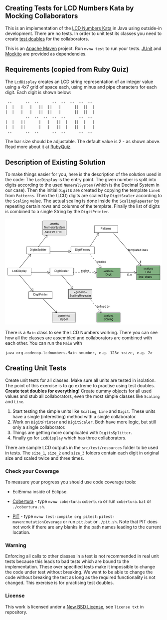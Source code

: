 ## Creating Tests for LCD Numbers Kata by Mocking Collaborators ##

This is an implementation of the [LCD Numbers Kata](http://rubyquiz.com/quiz14.html)
in Java using outside-in development. There are no tests. In order to unit test its
classes you need to create [test doubles](http://martinfowler.com/bliki/TestDouble.html)
for the collaborators.

This is an [Apache Maven](https://maven.apache.org/) project. Run `mvnw test` to
run your tests. [JUnit](http://junit.org/) and [Mockito](http://site.mockito.org/)
are provided as dependencies.

## Requirements (copied from Ruby Quiz) ##

The `LcdDisplay` creates an LCD string representation of an integer value using a
4x7 grid of space each, using minus and pipe characters for each digit.
Each digit is shown below:

     --      --  --      --  --  --  --  --
    |  |   |   |   ||  ||   |      ||  ||  |
    |  |   |   |   ||  ||   |      ||  ||  |
             --  --  --  --  --      --  --
    |  |   ||      |   |   ||  |   ||  |   |
    |  |   ||      |   |   ||  |   ||  |   |
     --      --  --      --  --      --  --

The bar size should be adjustable. The default value is 2 - as shown above.
Read more about it at [RubyQuiz](http://rubyquiz.com/quiz14.html).

## Description of Existing Solution ##

To make things easier for you, here is the description of the solution used in the code:
The `LcdDisplay` is the entry point. The given number is split into digits according to the
used `NumeralSystem` (which is the Decimal System in our case). Then the initial `Digit`s are
created by copying the template `Line`s from `Patterns`. Then the (LCD) digits are scaled
by `DigitScaler` according to the `Scaling` value. The actual scaling is done inside
the `ScalingRepeater` by repeating certain rows and columns of the template. Finally
the list of digits is combined to a single String by the `DigitPrinter`.

![UML Class Diagram](model/LcdDisplay_Class_Diagram.png)

There is a `Main` class to see the LCD Numbers working. There you can see how all the
classes are assembled and collaborators are combined with each other. You can run the
`Main` with

    java org.codecop.lcdnumbers.Main <number, e.g. 123> <size, e.g. 2>

## Creating Unit Tests ##
Create unit tests for all classes. Make sure all units are tested in isolation.
The point of this exercise is to go extreme to practise using test doubles.
**Create test doubles for everything!** Create dummy objects for all used values
and stub all collaborators, even the most simple classes like `Scaling` and `Line`.

1. Start testing the simple units like `Scaling`, `Line` and `Digit`.
   These units have a single (interesting) method with a single collaborator.
1. Work on `DigitPrinter` and `DigitScaler`. Both have more logic, but still only
   a single collaborator.
1. Things are getting more complicated with `DigitsSplitter`.
1. Finally go for `LcdDisplay` which has three collaborators.

There are sample LCD outputs in the `src/test/resources` folder to be used in tests.
The `size_1`, `size_2` and `size_3` folders contain each digit in original size and
scaled twice and three times.

### Check your Coverage ###

To measure your progress you should use code coverage tools:

* EclEmma inside of Eclipse.

* [Cobertura](http://cobertura.github.io/cobertura/) - type `mvnw cobertura:cobertura`
  or run `cobertura.bat` or `./cobertura.sh`.

* [PIT](http://pitest.org/) - type `mvnw test-compile org pitest:pitest-maven:mutationCoverage`
  or run `pit.bat` or `./pit.sh`.
  Note that PIT does not work if there are any blanks in the path names leading to the current location.

### Warning ###
Enforcing all calls to other classes in a test is not recommended in real unit tests
because this leads to bad tests which are bound to the implementation. These
over specified tests make it impossible to change the code under test without breaking.
We want to be able to change the code without breaking the test as long as the
required functionality is not changed. This exercise is for practising test doubles.

### License ###
This work is licensed under a [New BSD License](http://opensource.org/licenses/bsd-license.php), see `license txt` in repository.
